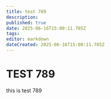 ```yaml
---
title: test 789
description: 
published: true
date: 2025-06-16T15:00:11.705Z
tags: 
editor: markdown
dateCreated: 2025-06-16T15:00:11.705Z
---
```


# TEST 789
this is test 789
